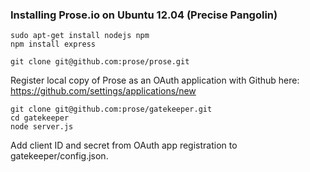 ### Installing Prose.io on Ubuntu 12.04 (Precise Pangolin) ###

    sudo apt-get install nodejs npm
    npm install express

    git clone git@github.com:prose/prose.git
    
Register local copy of Prose as an OAuth application with Github here: https://github.com/settings/applications/new

    git clone git@github.com:prose/gatekeeper.git
    cd gatekeeper
    node server.js

Add client ID and secret from OAuth app registration to gatekeeper/config.json.
